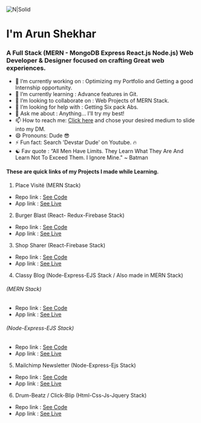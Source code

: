 ![N|Solid](https://i.ibb.co/zHHTPmJ/linkedin-banner-2.jpg)
# I'm Arun Shekhar
### A Full Stack (MERN - MongoDB Express React.js Node.js) Web Developer & Designer focused on crafting Great web experiences. 

- 🔭 I’m currently working on : Optimizing my Portfolio and Getting a good Internship opportunity.
- 🔱 I’m currently learning : Advance features in Git.
- 👯 I’m looking to collaborate on : Web Projects of MERN Stack.
- 🤔 I’m looking for help with : Getting Six pack Abs.
- 💬 Ask me about : Anything... I'll try my best! 
- 📫 How to reach me: <a  href="https://devstardude.web.app/" target="_blank">Click here</a> and chose your desired medium to slide into my DM. 
- 😄 Pronouns: Dude 😎
- ⚡ Fun fact: Search 'Devstar Dude' on Youtube. 🔥
- ☯ Fav quote : “All Men Have Limits. They Learn What They Are And Learn Not To Exceed Them. I Ignore Mine." ~ Batman

#### These are quick links of my Projects I made while Learning.
1) Place Visité (MERN Stack)
- Repo link : <a href="https://github.com/imdude001/Places-visite-firebase-image-upload" >See Code</a>
- App link : <a href="https://myplace009.web.app/">See Live</a> 
 
2) Burger Blast (React- Redux-Firebase Stack)  
- Repo link : <a href="https://github.com/imdude001/Burger-Blast" >See Code</a>
- App link : <a href="https://burger-blast.web.app/">See Live</a>

3) Shop Sharer (React-Firebase Stack)
- Repo link : <a href="https://github.com/imdude001/Shop-Sharer">See Code</a>
- App link : <a href="https://shopsharer009.web.app/" >See Live</a>

4) Classy Blog (Node-Express-EJS Stack / Also made in MERN Stack)
 ###### (MERN Stack)
- Repo link : <a href="https://github.com/imdude001/Classy-Blog-MERN">See Code</a>
- App link : <a href="https://classyblog-react.web.app/">See Live</a>
 ###### (Node-Express-EJS Stack)
- Repo link : <a href="https://github.com/imdude001/classy_blog" >See Code</a>
- App link : <a href="https://classyblog.herokuapp.com/">See Live</a>

5) Mailchimp Newsletter (Node-Express-Ejs Stack)
- Repo link : <a href="https://github.com/imdude001/newsletter" >See Code</a>
- App link : <a href="https://mailchimpnewsletterproject.herokuapp.com/" >See Live</a>

6) Drum-Beatz / Click-Blip (Html-Css-Js-Jquery Stack)
- Repo link : <a href="https://github.com/imdude001/Drum-Beatz" > See Code</a>
- App link : <a href="https://imdude001.github.io/Drum-Beatz/" >See Live</a>

<!--
**imdude001/imdude001** is a ✨ _special_ ✨ repository because its `README.md` (this file) appears on your GitHub profile.

Here are some ideas to get you started:

- 🔭 I’m currently working on ...
- 🌱 I’m currently learning ...
- 👯 I’m looking to collaborate on ...
- 🤔 I’m looking for help with ...
- 💬 Ask me about ...
- 📫 How to reach me: ...
- 😄 Pronouns: ...
- ⚡ Fun fact: ...
-->
